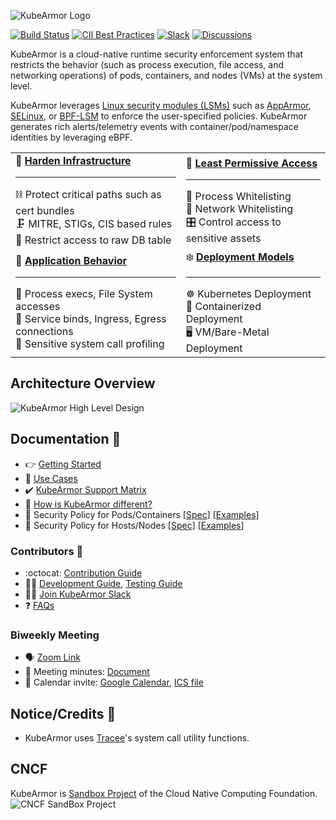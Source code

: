 ![KubeArmor Logo](.gitbook/assets/logo.png)

[![Build Status](https://github.com/kubearmor/KubeArmor/actions/workflows/ci-go.yml/badge.svg)](https://github.com/kubearmor/KubeArmor/actions/workflows/ci-go.yml/)
[![CII Best Practices](https://bestpractices.coreinfrastructure.org/projects/5401/badge)](https://bestpractices.coreinfrastructure.org/projects/5401)
[![Slack](https://img.shields.io/badge/Join%20Our%20Community-Slack-blue)](https://join.slack.com/t/kubearmor/shared_invite/zt-1ltmqdbc6-rSHw~LM6MesZZasmP2hAcA)
[![Discussions](https://img.shields.io/badge/Got%20Questions%3F-Chat-Violet)](https://github.com/kubearmor/KubeArmor/discussions)

KubeArmor is a cloud-native runtime security enforcement system that restricts the behavior \(such as process execution, file access, and networking operations\) of pods, containers, and nodes (VMs) at the system level.

KubeArmor leverages [Linux security modules \(LSMs\)](https://en.wikipedia.org/wiki/Linux_Security_Modules) such as [AppArmor](https://en.wikipedia.org/wiki/AppArmor), [SELinux](https://en.wikipedia.org/wiki/Security-Enhanced_Linux), or [BPF-LSM](https://docs.kernel.org/bpf/prog_lsm.html) to enforce the user-specified policies. KubeArmor generates rich alerts/telemetry events with container/pod/namespace identities by leveraging eBPF.

|  |   |
|:---|:---|
| :muscle: **[Harden Infrastructure](getting-started/hardening_guide.md)** <hr>:chains: Protect critical paths such as cert bundles <br>:clamp: MITRE, STIGs, CIS based rules <br>:left_luggage: Restrict access to raw DB table | :ring: **[Least Permissive Access](getting-started/least_permissive_access.md)** <hr>:traffic_light: Process Whitelisting <br>:traffic_light: Network Whitelisting <br>:control_knobs: Control access to sensitive assets |
| :telescope: **[Application Behavior](getting-started/workload_visibility.md)** <hr>:dna: Process execs, File System accesses <br>:compass: Service binds, Ingress, Egress connections <br>:microscope: Sensitive system call profiling | :snowflake: **[Deployment Models](getting-started/deployment_models.md)** <hr>:wheel_of_dharma: Kubernetes Deployment<br>:whale2: Containerized Deployment<br>:desktop_computer: VM/Bare-Metal Deployment |

## Architecture Overview

![KubeArmor High Level Design](.gitbook/assets/kubearmor_overview.png)

## Documentation :notebook:

* :point_right: [Getting Started](getting-started/deployment_guide.md)
* :dart: [Use Cases](getting-started/use-cases.md)
* :heavy_check_mark: [KubeArmor Support Matrix](getting-started/support_matrix.md)
* :medal_sports: [How is KubeArmor different?](getting-started/differentiation.md)
* :scroll: Security Policy for Pods/Containers [[Spec](getting-started/security_policy_specification.md)] [[Examples](getting-started/security_policy_examples.md)]
* :scroll: Security Policy for Hosts/Nodes [[Spec](getting-started/host_security_policy_specification.md)] [[Examples](getting-started/host_security_policy_examples.md)]

### Contributors :busts_in_silhouette:

* :octocat: [Contribution Guide](contribution/contribution_guide.md)
* :technologist: [Development Guide](contribution/development_guide.md), [Testing Guide](contribution/testing_guide.md)
* :raising_hand_woman: [Join KubeArmor Slack](https://join.slack.com/t/kubearmor/shared_invite/zt-1ltmqdbc6-rSHw~LM6MesZZasmP2hAcA)
* :question: [FAQs](getting-started/FAQ.md)

### Biweekly Meeting

* :speaking_head: [Zoom Link](http://zoom.kubearmor.io)
* :page_facing_up: Meeting minutes: [Document](https://docs.google.com/document/d/1IqIIG9Vz-PYpbUwrH0u99KYEM1mtnYe6BHrson4NqEs/edit)
* :calendar: Calendar invite: [Google Calendar](http://www.google.com/calendar/event?action=TEMPLATE&dates=20220210T150000Z%2F20220210T153000Z&text=KubeArmor%20Community%20Call&location=&details=%3Ca%20href%3D%22https%3A%2F%2Fdocs.google.com%2Fdocument%2Fd%2F1IqIIG9Vz-PYpbUwrH0u99KYEM1mtnYe6BHrson4NqEs%2Fedit%22%3EMinutes%20of%20Meeting%3C%2Fa%3E%0A%0A%3Ca%20href%3D%22%20http%3A%2F%2Fzoom.kubearmor.io%22%3EZoom%20Link%3C%2Fa%3E&recur=RRULE:FREQ=WEEKLY;INTERVAL=2;BYDAY=TH&ctz=Asia/Calcutta), [ICS file](getting-started/resources/KubeArmorMeetup.ics)

## Notice/Credits :handshake:

* KubeArmor uses [Tracee](https://github.com/aquasecurity/tracee/)'s system call utility functions.

## CNCF

KubeArmor is [Sandbox Project](https://www.cncf.io/projects/kubearmor/) of the Cloud Native Computing Foundation.
![CNCF SandBox Project](.gitbook/assets/cncf-sandbox.png)

